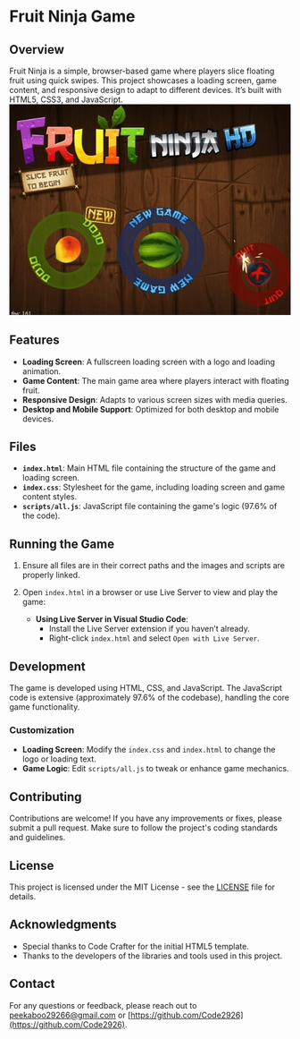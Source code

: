 # Fruit Ninja Game

## Overview

Fruit Ninja is a simple, browser-based game where players slice floating fruit using quick swipes. This project showcases a loading screen, game content, and responsive design to adapt to different devices. It’s built with HTML5, CSS3, and JavaScript.
![Fruit Ninja](fruit-ninja.png)

## Features

- **Loading Screen**: A fullscreen loading screen with a logo and loading animation.
- **Game Content**: The main game area where players interact with floating fruit.
- **Responsive Design**: Adapts to various screen sizes with media queries.
- **Desktop and Mobile Support**: Optimized for both desktop and mobile devices.

## Files

- **`index.html`**: Main HTML file containing the structure of the game and loading screen.
- **`index.css`**: Stylesheet for the game, including loading screen and game content styles.
- **`scripts/all.js`**: JavaScript file containing the game's logic (97.6% of the code).

## Running the Game

1. Ensure all files are in their correct paths and the images and scripts are properly linked.
2. Open `index.html` in a browser or use Live Server to view and play the game:

   - **Using Live Server in Visual Studio Code**: 
     - Install the Live Server extension if you haven’t already.
     - Right-click `index.html` and select `Open with Live Server`.

## Development

The game is developed using HTML, CSS, and JavaScript. The JavaScript code is extensive (approximately 97.6% of the codebase), handling the core game functionality.

### Customization

- **Loading Screen**: Modify the `index.css` and `index.html` to change the logo or loading text.
- **Game Logic**: Edit `scripts/all.js` to tweak or enhance game mechanics.

## Contributing

Contributions are welcome! If you have any improvements or fixes, please submit a pull request. Make sure to follow the project's coding standards and guidelines.

## License

This project is licensed under the MIT License - see the [LICENSE](LICENSE.txt) file for details.

## Acknowledgments

- Special thanks to Code Crafter for the initial HTML5 template.
- Thanks to the developers of the libraries and tools used in this project.

## Contact

For any questions or feedback, please reach out to [peekaboo29266@gmail.com](peekaboo29266@gmail.com) or [https://github.com/Code2926](https://github.com/Code2926).
